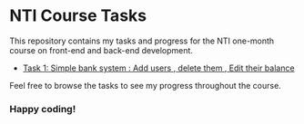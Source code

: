 # NTI Course Tasks

This repository contains my tasks and progress for the NTI one-month course on front-end and back-end development.

- [Task 1: Simple bank system : Add users , delete them , Edit their balance]()

Feel free to browse the tasks to see my progress throughout the course.

### Happy coding!
